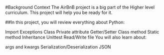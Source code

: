 #Background Context
The AirBnB project is a big part of the Higher level curriculum. This project will help you be ready for it.

##In this project, you will review everything about Python:

Import
Exceptions
Class
Private attribute
Getter/Setter
Class method
Static method
Inheritance
Unittest
Read/Write file
You will also learn about:

args and kwargs
Serialization/Deserialization
JSON